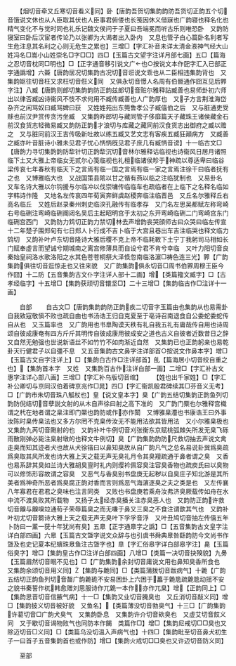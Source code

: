 <!-- { "loadSidebar": true } -->
　　【烟切音牵又丘寒切音看义同】卧【唐韵吾贺切集韵韵防吾货切正韵五个切音饿说文休也从人臣取其伏也人臣事君俯偻也长笺因休义借寐也广韵寝也释名化也精气变化不与觉时同也礼乐记魏文侯问于子夏曰吾端冕而听古乐则唯恐卧　又韵防寝室曰卧后汉宦者传论乃以张卿为大谒者出入卧内　又息也管子白心篇卧名利者写生危注息其名利之心则无危生之累也】三增□【字汇补音未详太清金液神气经大山姓冯名□嵩小山姓崇名□字□□】四□【玉篇古文望字注详月部七画】五□【篇海之忍切音枕同□明也】□【正字通音移引说文广也○按说文本作巸字汇入已部正字通譌增】六臦【唐韵居况切集韵古况切音诳说文乖也从二臣相违集韵背也　又集韵妪往切音枉又求枉切音俇义同　又俱永切音憬人名周有伯臦通作囧互见后臩字注】八臧【唐韵则郎切集韵韵防正韵兹郎切音赃尔雅释詀臧善也易师卦初六师出以律否臧凶诗衞风不忮不求何用不臧传臧善也人广韵厚也　又子方言荆淮海岱杂齐之闲骂奴曰臧骂婢曰获　又姓姓苑出东筦鲁孝公子臧僖伯之后　又与脏通吏受赇也前汉尹赏传贪污坐臧　又集韵昨郎切与藏同管子侈靡篇天子藏珠王诸侯藏金石前汉食货志轻微易臧又韵防正韵才浪切与库藏之藏同前汉食货志出御府之臧以赡之　又与脏同前汉王吉传吸新吐故以练五臧又艺文志有客疾五臧狂顚病方　又臧善之臧亦叶音脏诗小雅未见君子忧心怲怲旣见君子庶几有臧怲音谤】十一临古文□【唐韵力寻切集韵韵防犂针切正韵犂沉切音林尔雅释诂临视也诗衞风日居月诸照临下土又大雅上帝临女无贰尔心笺临视也礼檀临诸侯畛于神疏以尊适卑曰临谷梁传哀七年春秋有临天下之言焉有临一国之言焉有临一家之言焉注徐干曰临者抚有之也　又博雅临大也　又战国策县隂以甘之循有燕以临之注临犹制也　又易卦名　又车名诗大雅以尔钩援与尔临冲以伐崇墉传临临车也疏临者在上临下之名释名临如字韩诗作隆　又地名左传哀四年荀寅奔鲜虞赵稷奔临注临晋邑　又丘名尔雅释丘右高名临丘　又姓后赵录秦州刺史临湥孔融传有临孝存　又门名左思吴都赋左称弯崎右号临硎注弯崎临硎阍闼名吴后主起昭明宫于太初之东开弯崎临硎二门弯崎宫东门临硎宫西门　又韵防力鸩切正韵力禁切林去声增韵丧哭顔师古曰众哭曰临左传宣十二年楚子围郑旬有七日郑人卜行成不吉卜临于大宫且巷出车吉注临哭也释文临力鸩切　又韵补叶卢东切音隆诗大雅后稷不克上帝不临耗斁下土宁丁我躬司马相如长门赋奉虚言而望诚兮期城南之离宫修薄具而自设兮君不肯兮幸临　又叶力阳切音良秦始皇祠洛水歌洛阳之水其色苍苍桐祭大泽倐忽南临洛濵□祷色连三光】臩【广韵集韵俱往切音逛惊走也又往来貌　又广韵集韵俱永切音□周书伯臩周穆王臣今作囧】十二防【五音集韵古文仆字注详人部十二画】增【类篇籀文臧字】□【古孝经临字】十五增□【集韵获顽切音镮坚□】二十三增□【集韵临古作□注详十一画】

　　自部
　　自古文□【唐韵集韵韵防正韵疾二切音字玉篇由也集韵从也易需卦自我致寇敬愼不败也疏自由也书汤诰王归自克夏至于亳诗召南退食自公委蛇委蛇传自从也　又玉篇率也　又广韵用也书臯陶谟天秩有礼自我五礼有庸哉传自用也诗周颂自彼成康奄有四方斤斤其明传自彼成康用彼成安之道也古义自彼者近数昔日之辞　又自然无勉强也世说新语丝不如竹竹不如肉渐近自然　又集韵已也正韵躬亲也易乾卦天行健君子以自彊不息　又五音集韵古文鼻字注详部首○按说文作鼻本字】增□【玉篇古文自字注详上】□【集韵白古作□注详部首】臫【篇海居小切音绞自重之也】【集韵首本字　又姓　又集韵百古作注详白部一画】二增□【字汇补古文惠字注详心部八画】三增□【字汇补乌版切音绾】
　　【姓也出千家姓】□【字汇补公卿切与京同汉伯着碑京兆作□晁】四□【字汇衞凯殷君碑续其□芬音义无考】□【广韵市朱切音珠八觚杖也】皇【说文皇本字】臬【广韵五结切集韵正韵鱼列切韵防倪结切音孽説文射的从木自声徐曰射之高下准的　又广韵门橜也尔雅释宫樴谓之杙在地者谓之臬注即门橜也韵防或作亦作闑　又博雅臬灋也书康诰王曰外事汝陈时臬传臬法也又多方尔罔不克臬传汝无不能用法欲其皆用法　又小尔雅臬极也　又集韵九芮切音劂射的也　又韵补叶牛例切音刈张衡东京赋桃弧棘矢所发无臬飞砾雨散刚弹必毙注臬射墩的也释文牛例切】臭【广韵集韵韵防尺救切抽去声说文禽走臭而知其迹者犬也故从犬徐锴曰以鼻知臭故从自广韵凡气之总名易说卦巽爲臭疏爲臭取其风所发也诗大雅上天之载无声无臭礼月令其臭羶疏通于鼻者谓之臭　又香也易系辞其臭如兰诗大雅胡臭亶时礼内则缨衿佩容臭注容臭香物也疏庾氏曰以臭物可以修饰形容故谓之容臭　又恶气与香臭别书盘庚无起秽以自臭庄子知北游是其所美者爲神奇所恶者爲臭腐正韵对香而言则爲恶气海濵逐臭之夫之类是也　又左传襄八年寡君在君君之臭味也注言同类　又败也书盘庚若乘舟汝弗济臭厥载传如舟在水中流不渡臭败其所载物　又扬子太经赤臭播关注赤臭恶人也　又韵防正韵许救切音齅与齅嗅竝通荀子荣辱篇臭之而无嗛于鼻又三臭之不食注谓歆其气也　又韵补叶初尤切音篘诗大雅上天之载无声无臭叶下孚孚音浮　又叶丑鸠切音抽左传僖五年卜防曰一薰一莸十年犹尚有臭】五臮【正字通臮字之譌】□【五音集韵古文皇字注详白部四画】六臮【玉篇古文曁字说文众辞与也引虞书舜典臮咎繇韵防今文尚书作曁及也史记夏本纪蠙珠臮鱼注古曁字也】臯【字汇俗皋字详白部皋字注】臰【玉篇俗臭字】增□【集韵皇古作□注详白部四画】八增□【类篇一决切音抉殠貌】九臱【玉篇眉然切音眠不见也】□【广韵集韵余封切音庸说文用也鼻知臭香所食也　又集韵余颂切音用义同】【集韵与臲同】□【类篇蒲拨切音跋病气】十臲【广韵五结切正韵鱼列切音齧广韵臲硊不安易困卦上六困于藟于臲卼疏臲卼动摇不安之貌书秦誓作杌韩愈赠刘思服诗作兀臲一本作亦作兀臬】增【正韵同上】□【集韵思晋切音信腋气病】十一□【集韵又业切音腌臭也　又丘消切音敲义同】增□【集韵披义切音被好貌　又鱼名】【类篇薄没切音勃臭气】十三□【广韵集韵许葛切音□广韵犬臭气　又集韵卧息　又集韵许介切音欸臭也　又虚艾切音餀义同　又于歇切音谒物败气也同防本作餲　类篇作□】增□【集韵尼戒切□□臭也又除迈切音□义同】□【类篇乌没切温入声病气也】十四□【集韵毗至切音鼻犬初生子一曰首子五音集韵首也或作防】增□【集韵火戒切□□臭也又许迈切音防义同】

　　至部
